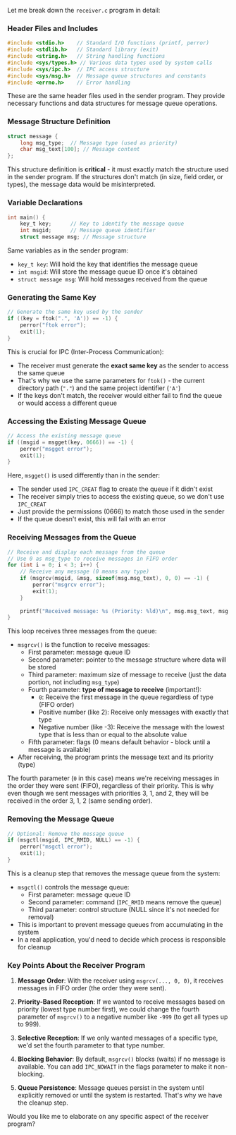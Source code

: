 Let me break down the `receiver.c` program in detail:

### Header Files and Includes
```c
#include <stdio.h>    // Standard I/O functions (printf, perror)
#include <stdlib.h>   // Standard library (exit)
#include <string.h>   // String handling functions
#include <sys/types.h> // Various data types used by system calls
#include <sys/ipc.h>  // IPC access structure
#include <sys/msg.h>  // Message queue structures and constants
#include <errno.h>    // Error handling
```

These are the same header files used in the sender program. They provide necessary functions and data structures for message queue operations.

### Message Structure Definition
```c
struct message {
    long msg_type;  // Message type (used as priority)
    char msg_text[100]; // Message content
};
```

This structure definition is **critical** - it must exactly match the structure used in the sender program. If the structures don't match (in size, field order, or types), the message data would be misinterpreted.

### Variable Declarations
```c
int main() {
    key_t key;      // Key to identify the message queue
    int msgid;      // Message queue identifier
    struct message msg; // Message structure
```

Same variables as in the sender program:
- `key_t key`: Will hold the key that identifies the message queue
- `int msgid`: Will store the message queue ID once it's obtained
- `struct message msg`: Will hold messages received from the queue

### Generating the Same Key
```c
// Generate the same key used by the sender
if ((key = ftok(".", 'A')) == -1) {
    perror("ftok error");
    exit(1);
}
```

This is crucial for IPC (Inter-Process Communication): 
- The receiver must generate the **exact same key** as the sender to access the same queue
- That's why we use the same parameters for `ftok()` - the current directory path (`"."`) and the same project identifier (`'A'`)
- If the keys don't match, the receiver would either fail to find the queue or would access a different queue

### Accessing the Existing Message Queue
```c
// Access the existing message queue
if ((msgid = msgget(key, 0666)) == -1) {
    perror("msgget error");
    exit(1);
}
```

Here, `msgget()` is used differently than in the sender:
- The sender used `IPC_CREAT` flag to create the queue if it didn't exist
- The receiver simply tries to access the existing queue, so we don't use `IPC_CREAT`
- Just provide the permissions (0666) to match those used in the sender
- If the queue doesn't exist, this will fail with an error

### Receiving Messages from the Queue
```c
// Receive and display each message from the queue
// Use 0 as msg_type to receive messages in FIFO order
for (int i = 0; i < 3; i++) {
    // Receive any message (0 means any type)
    if (msgrcv(msgid, &msg, sizeof(msg.msg_text), 0, 0) == -1) {
        perror("msgrcv error");
        exit(1);
    }
    
    printf("Received message: %s (Priority: %ld)\n", msg.msg_text, msg.msg_type);
}
```

This loop receives three messages from the queue:
- `msgrcv()` is the function to receive messages:
  - First parameter: message queue ID
  - Second parameter: pointer to the message structure where data will be stored
  - Third parameter: maximum size of message to receive (just the data portion, not including `msg_type`)
  - Fourth parameter: **type of message to receive** (important!):
    - `0`: Receive the first message in the queue regardless of type (FIFO order)
    - Positive number (like 2): Receive only messages with exactly that type
    - Negative number (like -3): Receive the message with the lowest type that is less than or equal to the absolute value
  - Fifth parameter: flags (0 means default behavior - block until a message is available)
- After receiving, the program prints the message text and its priority (type)

The fourth parameter (`0` in this case) means we're receiving messages in the order they were sent (FIFO), regardless of their priority. This is why even though we sent messages with priorities 3, 1, and 2, they will be received in the order 3, 1, 2 (same sending order).

### Removing the Message Queue
```c
// Optional: Remove the message queue
if (msgctl(msgid, IPC_RMID, NULL) == -1) {
    perror("msgctl error");
    exit(1);
}
```

This is a cleanup step that removes the message queue from the system:
- `msgctl()` controls the message queue:
  - First parameter: message queue ID
  - Second parameter: command (`IPC_RMID` means remove the queue)
  - Third parameter: control structure (NULL since it's not needed for removal)
- This is important to prevent message queues from accumulating in the system
- In a real application, you'd need to decide which process is responsible for cleanup

### Key Points About the Receiver Program

1. **Message Order**: With the receiver using `msgrcv(..., 0, 0)`, it receives messages in FIFO order (the order they were sent).

2. **Priority-Based Reception**: If we wanted to receive messages based on priority (lowest type number first), we could change the fourth parameter of `msgrcv()` to a negative number like `-999` (to get all types up to 999).

3. **Selective Reception**: If we only wanted messages of a specific type, we'd set the fourth parameter to that type number.

4. **Blocking Behavior**: By default, `msgrcv()` blocks (waits) if no message is available. You can add `IPC_NOWAIT` in the flags parameter to make it non-blocking.

5. **Queue Persistence**: Message queues persist in the system until explicitly removed or until the system is restarted. That's why we have the cleanup step.

Would you like me to elaborate on any specific aspect of the receiver program?
